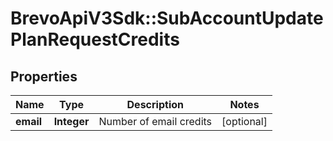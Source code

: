 # BrevoApiV3Sdk::SubAccountUpdatePlanRequestCredits

## Properties
Name | Type | Description | Notes
------------ | ------------- | ------------- | -------------
**email** | **Integer** | Number of email credits | [optional] 


